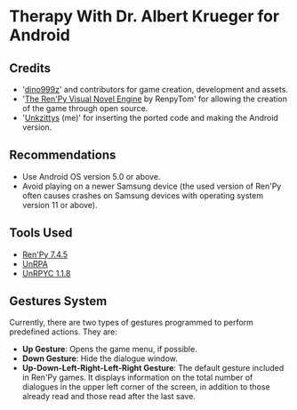 # Therapy With Dr. Albert Krueger for Android

## Credits

- '[dino999z](https://x.com/dino999z)' and contributors for game creation, development and assets.
- '[The Ren'Py Visual Novel Engine](https://renpy.org/) by RenpyTom' for allowing the creation of the game through open source.
- '[Unkzittys](https://github.com/Unkzittys) (me)' for inserting the ported code and making the Android version.

## Recommendations

- Use Android OS version 5.0 or above.
- Avoid playing on a newer Samsung device (the used version of Ren'Py often causes crashes on Samsung devices with operating system version 11 or above).

## Tools Used

- [Ren'Py 7.4.5](https://www.renpy.org/release/7.4.5)
- [UnRPA](https://github.com/Lattyware/unrpa)
- [UnRPYC 1.1.8](https://github.com/CensoredUsername/unrpyc)

## Gestures System

Currently, there are two types of gestures programmed to perform predefined actions. They are:

- **Up Gesture**: Opens the game menu, if possible.
- **Down Gesture**: Hide the dialogue window.
- **Up-Down-Left-Right-Left-Right Gesture**: The default gesture included in Ren'Py games. It displays information on the total number of dialogues in the upper left corner of the screen, in addition to those already read and those read after the last save.
